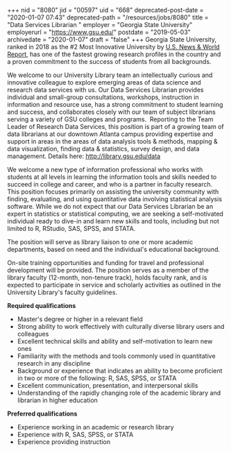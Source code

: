 +++
nid = "8080"
jid = "00597"
uid = "668"
deprecated-post-date = "2020-01-07 07:43"
deprecated-path = "/resources/jobs/8080"
title = "Data Services Librarian "
employer = "Georgia State University"
employerurl = "https://www.gsu.edu/"
postdate = "2019-05-03"
archivedate = "2020-01-07"
draft = "false"
+++
Georgia State University, ranked in 2018 as the #2 Most Innovative
University by [U.S. News & World
Report](https://www.usnews.com/best-colleges/rankings/national-universities/innovative),
has one of the fastest growing research profiles in the country and a
proven commitment to the success of students from all backgrounds.

We welcome to our University Library team an intellectually curious and
innovative colleague to explore emerging areas of data science and
research data services with us. Our Data Services Librarian provides
individual and small-group consultations, workshops, instruction in
information and resource use, has a strong commitment to student
learning and success, and collaborates closely with our team of subject
librarians serving a variety of GSU colleges and programs.  Reporting to
the Team Leader of Research Data Services, this position is part of a
growing team of data librarians at our downtown Atlanta campus providing
expertise and support in areas in the areas of data analysis tools &
methods, mapping & data visualization, finding data & statistics, survey
design, and data management. Details here: <http://library.gsu.edu/data>

We welcome a new type of information professional who works with
students at all levels in learning the information tools and skills
needed to succeed in college and career, and who is a partner in faculty
research. This position focuses primarily on assisting the university
community with finding, evaluating, and using quantitative data
involving statistical analysis software. While we do not expect that our
Data Services Librarian be an expert in statistics or statistical
computing, we are seeking a self-motivated individual ready to dive-in
and learn new skills and tools, including but not limited to R, RStudio,
SAS, SPSS, and STATA.

The position will serve as library liaison to one or more academic
departments, based on need and the individual's educational background.

On-site training opportunities and funding for travel and professional
development will be provided. The position serves as a member of the
library faculty (12-month, non-tenure track), holds faculty rank, and is
expected to participate in service and scholarly activities as outlined
in the University Library's faculty guidelines.
  
**Required qualifications**

-   Master's degree or higher in a relevant field
-   Strong ability to work effectively with culturally diverse library
    users and colleagues
-   Excellent technical skills and ability and self-motivation to learn
    new ones
-   Familiarity with the methods and tools commonly used in quantitative
    research in any discipline
-   Background or experience that indicates an ability to become
    proficient in two or more of the following: R, SAS, SPSS, or STATA
-   Excellent communication, presentation, and interpersonal skills
-   Understanding of the rapidly changing role of the academic library
    and librarian in higher education

**Preferred qualifications**

-   Experience working in an academic or research library
-   Experience with R, SAS, SPSS, or STATA
-   Experience providing instruction
